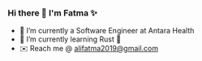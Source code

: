 ### Hi there 👋 I'm Fatma ✨

- 🔭 I’m currently a Software Engineer at Antara Health
- 🌱 I’m currently learning Rust 🦀
- ✉️ Reach me @ alifatma2019@gmail.com
